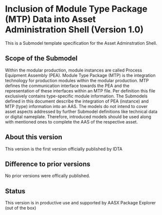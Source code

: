 # Inclusion of Module Type Package (MTP) Data into Asset Administration Shell (Version 1.0) 

This is a Submodel template specification for the Asset Adminstration Shell.


## Scope of the Submodel 

Within the modular production, module instances are called Process Equipment Assembly (PEA). Module Type Package (MTP) is the integration technology for production modules within the modular production. MTP defines the communication interface towards the PEA and the representation of these interfaces within an MTP file. Per definition this file exclusively contains type-specific module information.
The Submodels defined in this document describe the integration of PEA (instance) and MTP (type) information into an AAS. The models do not intend to cover asset aspects addressed by further Submodel definitions like technical data or digital nameplate. Therefore, introduced models should be used along with mentioned ones to complete the AAS of the respective asset. 

## About this version

This version is the first version officially published by IDTA


## Difference to prior versions

No prior versions were offically published.

## Status

This version is in productive use and supported by AASX Package Explorer (out of the box)
